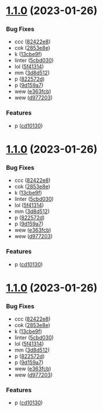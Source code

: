 # [1.1.0](https://github.com/agungvr/nx-github-package-tampan/compare/tampan-lib-v1.0.1...tampan-lib-v1.1.0) (2023-01-26)


### Bug Fixes

* ccc ([82422e8](https://github.com/agungvr/nx-github-package-tampan/commit/82422e85feb0c12b70d3e131d450c13ab319b67a))
* cok ([2853e8e](https://github.com/agungvr/nx-github-package-tampan/commit/2853e8efda2fd797bac9c3716fcc151ce80cffe8))
* k ([13cbe9f](https://github.com/agungvr/nx-github-package-tampan/commit/13cbe9fdb27b6af56bb91ac2b7fd5497f3d0db97))
* linter ([5cbd030](https://github.com/agungvr/nx-github-package-tampan/commit/5cbd030a998d228d92d3a492fbe362c625cf259a))
* lol ([5f41314](https://github.com/agungvr/nx-github-package-tampan/commit/5f41314e1c2d4e317c48aec40f40066e16d27510))
* mm ([3d8d512](https://github.com/agungvr/nx-github-package-tampan/commit/3d8d512773ee8b5ad92eadc0b7c0b17d24ad0276))
* p ([822572d](https://github.com/agungvr/nx-github-package-tampan/commit/822572d02f601115b990c15bd6b7d269aa651647))
* p ([9d159a7](https://github.com/agungvr/nx-github-package-tampan/commit/9d159a76ee42ec5049e674ea6127d465d3805c5c))
* wew ([e363fcb](https://github.com/agungvr/nx-github-package-tampan/commit/e363fcbe832811329fb59573cd1039bd333ca547))
* wew ([d977203](https://github.com/agungvr/nx-github-package-tampan/commit/d9772031536c8bff232b9e6728a5f3e8eae86afe))


### Features

* p ([cd10130](https://github.com/agungvr/nx-github-package-tampan/commit/cd1013009cd5768233efa2dfaa59b2b2dde0c82e))

# [1.1.0](https://github.com/agungvr/nx-github-package-tampan/compare/tampan-lib-v1.0.1...tampan-lib-v1.1.0) (2023-01-26)


### Bug Fixes

* ccc ([82422e8](https://github.com/agungvr/nx-github-package-tampan/commit/82422e85feb0c12b70d3e131d450c13ab319b67a))
* cok ([2853e8e](https://github.com/agungvr/nx-github-package-tampan/commit/2853e8efda2fd797bac9c3716fcc151ce80cffe8))
* k ([13cbe9f](https://github.com/agungvr/nx-github-package-tampan/commit/13cbe9fdb27b6af56bb91ac2b7fd5497f3d0db97))
* linter ([5cbd030](https://github.com/agungvr/nx-github-package-tampan/commit/5cbd030a998d228d92d3a492fbe362c625cf259a))
* lol ([5f41314](https://github.com/agungvr/nx-github-package-tampan/commit/5f41314e1c2d4e317c48aec40f40066e16d27510))
* mm ([3d8d512](https://github.com/agungvr/nx-github-package-tampan/commit/3d8d512773ee8b5ad92eadc0b7c0b17d24ad0276))
* p ([822572d](https://github.com/agungvr/nx-github-package-tampan/commit/822572d02f601115b990c15bd6b7d269aa651647))
* p ([9d159a7](https://github.com/agungvr/nx-github-package-tampan/commit/9d159a76ee42ec5049e674ea6127d465d3805c5c))
* wew ([e363fcb](https://github.com/agungvr/nx-github-package-tampan/commit/e363fcbe832811329fb59573cd1039bd333ca547))
* wew ([d977203](https://github.com/agungvr/nx-github-package-tampan/commit/d9772031536c8bff232b9e6728a5f3e8eae86afe))


### Features

* p ([cd10130](https://github.com/agungvr/nx-github-package-tampan/commit/cd1013009cd5768233efa2dfaa59b2b2dde0c82e))

# [1.1.0](https://github.com/agungvr/nx-github-package-tampan/compare/tampan-lib-v1.0.1...tampan-lib-v1.1.0) (2023-01-26)


### Bug Fixes

* ccc ([82422e8](https://github.com/agungvr/nx-github-package-tampan/commit/82422e85feb0c12b70d3e131d450c13ab319b67a))
* cok ([2853e8e](https://github.com/agungvr/nx-github-package-tampan/commit/2853e8efda2fd797bac9c3716fcc151ce80cffe8))
* k ([13cbe9f](https://github.com/agungvr/nx-github-package-tampan/commit/13cbe9fdb27b6af56bb91ac2b7fd5497f3d0db97))
* linter ([5cbd030](https://github.com/agungvr/nx-github-package-tampan/commit/5cbd030a998d228d92d3a492fbe362c625cf259a))
* lol ([5f41314](https://github.com/agungvr/nx-github-package-tampan/commit/5f41314e1c2d4e317c48aec40f40066e16d27510))
* mm ([3d8d512](https://github.com/agungvr/nx-github-package-tampan/commit/3d8d512773ee8b5ad92eadc0b7c0b17d24ad0276))
* p ([822572d](https://github.com/agungvr/nx-github-package-tampan/commit/822572d02f601115b990c15bd6b7d269aa651647))
* p ([9d159a7](https://github.com/agungvr/nx-github-package-tampan/commit/9d159a76ee42ec5049e674ea6127d465d3805c5c))
* wew ([e363fcb](https://github.com/agungvr/nx-github-package-tampan/commit/e363fcbe832811329fb59573cd1039bd333ca547))
* wew ([d977203](https://github.com/agungvr/nx-github-package-tampan/commit/d9772031536c8bff232b9e6728a5f3e8eae86afe))


### Features

* p ([cd10130](https://github.com/agungvr/nx-github-package-tampan/commit/cd1013009cd5768233efa2dfaa59b2b2dde0c82e))
